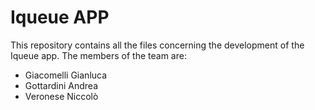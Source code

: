 # Iqueue APP
This repository contains all the files concerning the development of the Iqueue app.
The members of the team are:
- Giacomelli Gianluca
- Gottardini Andrea
- Veronese Niccolò
